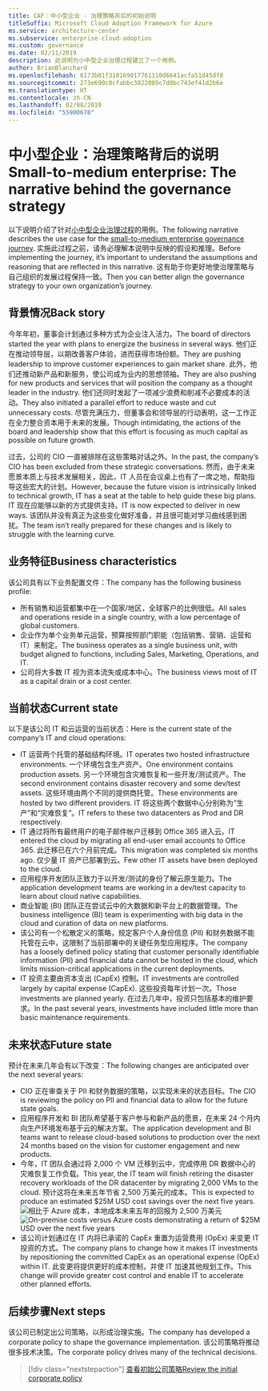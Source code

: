 ```yaml
---
title: CAF：中小型企业 - 治理策略背后的初始说明
titleSuffix: Microsoft Cloud Adoption Framework for Azure
ms.service: architecture-center
ms.subservice: enterprise-cloud-adoption
ms.custom: governance
ms.date: 02/11/2019
description: 此说明为小中型企业治理过程建立了一个用例。
author: BrianBlanchard
ms.openlocfilehash: 6173b01f310169017761110d6641acfa51d45df8
ms.sourcegitcommit: 273e690c0cfabbc3822089c7d8bc743ef41d2b6e
ms.translationtype: HT
ms.contentlocale: zh-CN
ms.lasthandoff: 02/08/2019
ms.locfileid: "55900678"
---
```

# <a name="small-to-medium-enterprise-the-narrative-behind-the-governance-strategy"></a><span data-ttu-id="7c1c7-103">中小型企业：治理策略背后的说明</span><span class="sxs-lookup"><span data-stu-id="7c1c7-103">Small-to-medium enterprise: The narrative behind the governance strategy</span></span>

<span data-ttu-id="7c1c7-104">以下说明介绍了针对[小中型企业治理过程](./overview.md)的用例。</span><span class="sxs-lookup"><span data-stu-id="7c1c7-104">The following narrative describes the use case for the [small-to-medium enterprise governance journey](./overview.md).</span></span> <span data-ttu-id="7c1c7-105">实施此过程之前，请务必理解本说明中反映的假设和推理。</span><span class="sxs-lookup"><span data-stu-id="7c1c7-105">Before implementing the journey, it’s important to understand the assumptions and reasoning that are reflected in this narrative.</span></span> <span data-ttu-id="7c1c7-106">这有助于你更好地使治理策略与自己组织的发展过程保持一致。</span><span class="sxs-lookup"><span data-stu-id="7c1c7-106">Then you can better align the governance strategy to your own organization’s journey.</span></span>

## <a name="back-story"></a><span data-ttu-id="7c1c7-107">背景情况</span><span class="sxs-lookup"><span data-stu-id="7c1c7-107">Back story</span></span>

<span data-ttu-id="7c1c7-108">今年年初，董事会计划通过多种方式为企业注入活力。</span><span class="sxs-lookup"><span data-stu-id="7c1c7-108">The board of directors started the year with plans to energize the business in several ways.</span></span> <span data-ttu-id="7c1c7-109">他们正在推动领导层，以期改善客户体验，进而获得市场份额。</span><span class="sxs-lookup"><span data-stu-id="7c1c7-109">They are pushing leadership to improve customer experiences to gain market share.</span></span> <span data-ttu-id="7c1c7-110">此外，他们还推动新产品和新服务，使公司成为业内的思想领袖。</span><span class="sxs-lookup"><span data-stu-id="7c1c7-110">They are also pushing for new products and services that will position the company as a thought leader in the industry.</span></span> <span data-ttu-id="7c1c7-111">他们还同时发起了一项减少浪费和削减不必要成本的活动。</span><span class="sxs-lookup"><span data-stu-id="7c1c7-111">They also initiated a parallel effort to reduce waste and cut unnecessary costs.</span></span> <span data-ttu-id="7c1c7-112">尽管充满压力，但董事会和领导层的行动表明，这一工作正在全力整合资本用于未来的发展。</span><span class="sxs-lookup"><span data-stu-id="7c1c7-112">Though intimidating, the actions of the board and leadership show that this effort is focusing as much capital as possible on future growth.</span></span>

<span data-ttu-id="7c1c7-113">过去，公司的 CIO 一直被排除在这些策略对话之外。</span><span class="sxs-lookup"><span data-stu-id="7c1c7-113">In the past, the company’s CIO has been excluded from these strategic conversations.</span></span> <span data-ttu-id="7c1c7-114">然而，由于未来愿景本质上与技术发展相关，因此，IT 人员在会议桌上也有了一席之地，帮助指导这些宏大的计划。</span><span class="sxs-lookup"><span data-stu-id="7c1c7-114">However, because the future vision is intrinsically linked to technical growth, IT has a seat at the table to help guide these big plans.</span></span> <span data-ttu-id="7c1c7-115">IT 现在应能够以新的方式提供支持。</span><span class="sxs-lookup"><span data-stu-id="7c1c7-115">IT is now expected to deliver in new ways.</span></span> <span data-ttu-id="7c1c7-116">该团队并没有真正为这些变化做好准备，并且很可能对学习曲线感到困扰。</span><span class="sxs-lookup"><span data-stu-id="7c1c7-116">The team isn’t really prepared for these changes and is likely to struggle with the learning curve.</span></span>

## <a name="business-characteristics"></a><span data-ttu-id="7c1c7-117">业务特征</span><span class="sxs-lookup"><span data-stu-id="7c1c7-117">Business characteristics</span></span>

<span data-ttu-id="7c1c7-118">该公司具有以下业务配置文件：</span><span class="sxs-lookup"><span data-stu-id="7c1c7-118">The company has the following business profile:</span></span>

- <span data-ttu-id="7c1c7-119">所有销售和运营都集中在一个国家/地区，全球客户的比例很低。</span><span class="sxs-lookup"><span data-stu-id="7c1c7-119">All sales and operations reside in a single country, with a low percentage of global customers.</span></span>
- <span data-ttu-id="7c1c7-120">企业作为单个业务单元运营，预算按照部门职能（包括销售、营销、运营和 IT）来制定。</span><span class="sxs-lookup"><span data-stu-id="7c1c7-120">The business operates as a single business unit, with budget aligned to functions, including Sales, Marketing, Operations, and IT.</span></span>
- <span data-ttu-id="7c1c7-121">公司将大多数 IT 视为资本流失或成本中心。</span><span class="sxs-lookup"><span data-stu-id="7c1c7-121">The business views most of IT as a capital drain or a cost center.</span></span>

## <a name="current-state"></a><span data-ttu-id="7c1c7-122">当前状态</span><span class="sxs-lookup"><span data-stu-id="7c1c7-122">Current state</span></span>

<span data-ttu-id="7c1c7-123">以下是该公司 IT 和云运营的当前状态：</span><span class="sxs-lookup"><span data-stu-id="7c1c7-123">Here is the current state of the company’s IT and cloud operations:</span></span>

- <span data-ttu-id="7c1c7-124">IT 运营两个托管的基础结构环境。</span><span class="sxs-lookup"><span data-stu-id="7c1c7-124">IT operates two hosted infrastructure environments.</span></span> <span data-ttu-id="7c1c7-125">一个环境包含生产资产。</span><span class="sxs-lookup"><span data-stu-id="7c1c7-125">One environment contains production assets.</span></span> <span data-ttu-id="7c1c7-126">另一个环境包含灾难恢复和一些开发/测试资产。</span><span class="sxs-lookup"><span data-stu-id="7c1c7-126">The second environment contains disaster recovery and some dev/test assets.</span></span> <span data-ttu-id="7c1c7-127">这些环境由两个不同的提供商托管。</span><span class="sxs-lookup"><span data-stu-id="7c1c7-127">These environments are hosted by two different providers.</span></span> <span data-ttu-id="7c1c7-128">IT 将这些两个数据中心分别称为“生产”和“灾难恢复”。</span><span class="sxs-lookup"><span data-stu-id="7c1c7-128">IT refers to these two datacenters as Prod and DR respectively.</span></span>
- <span data-ttu-id="7c1c7-129">IT 通过将所有最终用户的电子邮件帐户迁移到 Office 365 进入云。</span><span class="sxs-lookup"><span data-stu-id="7c1c7-129">IT entered the cloud by migrating all end-user email accounts to Office 365.</span></span> <span data-ttu-id="7c1c7-130">此迁移已在六个月前完成。</span><span class="sxs-lookup"><span data-stu-id="7c1c7-130">This migration was completed six months ago.</span></span> <span data-ttu-id="7c1c7-131">仅少量 IT 资产已部署到云。</span><span class="sxs-lookup"><span data-stu-id="7c1c7-131">Few other IT assets have been deployed to the cloud.</span></span>
- <span data-ttu-id="7c1c7-132">应用程序开发团队正致力于以开发/测试的身份了解云原生能力。</span><span class="sxs-lookup"><span data-stu-id="7c1c7-132">The application development teams are working in a dev/test capacity to learn about cloud native capabilities.</span></span>
- <span data-ttu-id="7c1c7-133">商业智能 (BI) 团队正在尝试云中的大数据和新平台上的数据管理。</span><span class="sxs-lookup"><span data-stu-id="7c1c7-133">The business intelligence (BI) team is experimenting with big data in the cloud and curation of data on new platforms.</span></span>
- <span data-ttu-id="7c1c7-134">该公司有一个松散定义的策略，规定客户个人身份信息 (PII) 和财务数据不能托管在云中，这限制了当前部署中的关键任务型应用程序。</span><span class="sxs-lookup"><span data-stu-id="7c1c7-134">The company has a loosely defined policy stating that customer personally identifiable information (PII) and financial data cannot be hosted in the cloud, which limits mission-critical applications in the current deployments.</span></span>
- <span data-ttu-id="7c1c7-135">IT 投资主要由资本支出 (CapEx) 控制。</span><span class="sxs-lookup"><span data-stu-id="7c1c7-135">IT investments are controlled largely by capital expense (CapEx).</span></span> <span data-ttu-id="7c1c7-136">这些投资每年计划一次。</span><span class="sxs-lookup"><span data-stu-id="7c1c7-136">Those investments are planned yearly.</span></span> <span data-ttu-id="7c1c7-137">在过去几年中，投资只包括基本的维护要求。</span><span class="sxs-lookup"><span data-stu-id="7c1c7-137">In the past several years, investments have included little more than basic maintenance requirements.</span></span>

## <a name="future-state"></a><span data-ttu-id="7c1c7-138">未来状态</span><span class="sxs-lookup"><span data-stu-id="7c1c7-138">Future state</span></span>

<span data-ttu-id="7c1c7-139">预计在未来几年会有以下改变：</span><span class="sxs-lookup"><span data-stu-id="7c1c7-139">The following changes are anticipated over the next several years:</span></span>

- <span data-ttu-id="7c1c7-140">CIO 正在审查关于 PII 和财务数据的策略，以实现未来的状态目标。</span><span class="sxs-lookup"><span data-stu-id="7c1c7-140">The CIO is reviewing the policy on PII and financial data to allow for the future state goals.</span></span>
- <span data-ttu-id="7c1c7-141">应用程序开发和 BI 团队希望基于客户参与和新产品的愿景，在未来 24 个月内向生产环境发布基于云的解决方案。</span><span class="sxs-lookup"><span data-stu-id="7c1c7-141">The application development and BI teams want to release cloud-based solutions to production over the next 24 months based on the vision for customer engagement and new products.</span></span>
- <span data-ttu-id="7c1c7-142">今年，IT 团队会通过将 2,000 个 VM 迁移到云中，完成停用 DR 数据中心的灾难恢复工作负载。</span><span class="sxs-lookup"><span data-stu-id="7c1c7-142">This year, the IT team will finish retiring the disaster recovery workloads of the DR datacenter by migrating 2,000 VMs to the cloud.</span></span> <span data-ttu-id="7c1c7-143">预计这将在未来五年节省 2,500 万美元的成本。</span><span class="sxs-lookup"><span data-stu-id="7c1c7-143">This is expected to produce an estimated $25M USD cost savings over the next five years.</span></span>
    <span data-ttu-id="7c1c7-144">![相比于 Azure 成本，本地成本未来五年的回报为 2,500 万美元](../../../_images/governance/calculator-small-to-medium-enterprise.png)</span><span class="sxs-lookup"><span data-stu-id="7c1c7-144">![On-premise costs versus Azure costs demonstrating a return of $25M USD over the next five years](../../../_images/governance/calculator-small-to-medium-enterprise.png)</span></span>
- <span data-ttu-id="7c1c7-145">该公司计划通过在 IT 内将已承诺的 CapEx 重置为运营费用 (OpEx) 来变更 IT 投资的方式。</span><span class="sxs-lookup"><span data-stu-id="7c1c7-145">The company plans to change how it makes IT investments by repositioning the committed CapEx as an operational expense (OpEx) within IT.</span></span> <span data-ttu-id="7c1c7-146">此变更将提供更好的成本控制，并使 IT 加速其他规划工作。</span><span class="sxs-lookup"><span data-stu-id="7c1c7-146">This change will provide greater cost control and enable IT to accelerate other planned efforts.</span></span>

## <a name="next-steps"></a><span data-ttu-id="7c1c7-147">后续步骤</span><span class="sxs-lookup"><span data-stu-id="7c1c7-147">Next steps</span></span>

<span data-ttu-id="7c1c7-148">该公司已制定出公司策略，以形成治理实施。</span><span class="sxs-lookup"><span data-stu-id="7c1c7-148">The company has developed a corporate policy to shape the governance implementation.</span></span> <span data-ttu-id="7c1c7-149">该公司策略将推动很多技术决策。</span><span class="sxs-lookup"><span data-stu-id="7c1c7-149">The corporate policy drives many of the technical decisions.</span></span>

> [!div class="nextstepaction"]
> [<span data-ttu-id="7c1c7-150">查看初始公司策略</span><span class="sxs-lookup"><span data-stu-id="7c1c7-150">Review the initial corporate policy</span></span>](./initial-corporate-policy.md)
